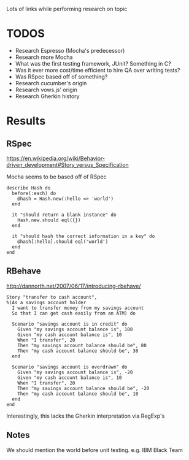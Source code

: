 Lots of links while performing research on topic

# TODOS

- Research Espresso (Mocha's predecessor)
- Research more Mocha
- What was the first testing framework, JUnit? Something in C?
- Was it ever more cost/time efficient to hire QA over writing tests?
- Was RSpec based off of something?
- Research cucumber's origin
- Research vows.js' origin
- Research Gherkin history

# Results

## RSpec

https://en.wikipedia.org/wiki/Behavior-driven_development#Story_versus_Specification

Mocha seems to be based off of RSpec

```
describe Hash do
  before(:each) do
    @hash = Hash.new(:hello => 'world')
  end

  it "should return a blank instance" do
    Hash.new.should eql({})
  end

  it "should hash the correct information in a key" do
    @hash[:hello].should eql('world')
  end
end
```


## RBehave
http://dannorth.net/2007/06/17/introducing-rbehave/


```
Story "transfer to cash account",
%(As a savings account holder
  I want to transfer money from my savings account
  So that I can get cash easily from an ATM) do

  Scenario "savings account is in credit" do
    Given "my savings account balance is", 100
    Given "my cash account balance is", 10
    When "I transfer", 20
    Then "my savings account balance should be", 80
    Then "my cash account balance should be", 30
  end

  Scenario "savings account is overdrawn" do
    Given "my savings account balance is", -20
    Given "my cash account balance is", 10
    When "I transfer", 20
    Then "my savings account balance should be", -20
    Then "my cash account balance should be", 10
  end
end
```

Interestingly, this lacks the Gherkin interpretation via RegExp's

## Notes
We should mention the world before unit testing. e.g. IBM Black Team